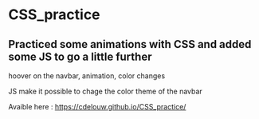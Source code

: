 # CSS_practice

<h2> Practiced some animations with CSS and added some JS to go a little further</h2>
<p> hoover on the navbar, animation, color changes</p> 
<p> JS make it possible to chage the color theme of the navbar</p>

Avaible here : https://cdelouw.github.io/CSS_practice/
